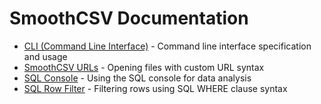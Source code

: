 # SmoothCSV Documentation

- [CLI (Command Line Interface)](./docs/cli.md) - Command line interface specification and usage
- [SmoothCSV URLs](./docs/smoothcsv-url.md) - Opening files with custom URL syntax
- [SQL Console](./docs/sql-in-sql-console.md) - Using the SQL console for data analysis
- [SQL Row Filter](./docs/sql-in-row-filter.md) - Filtering rows using SQL WHERE clause syntax
